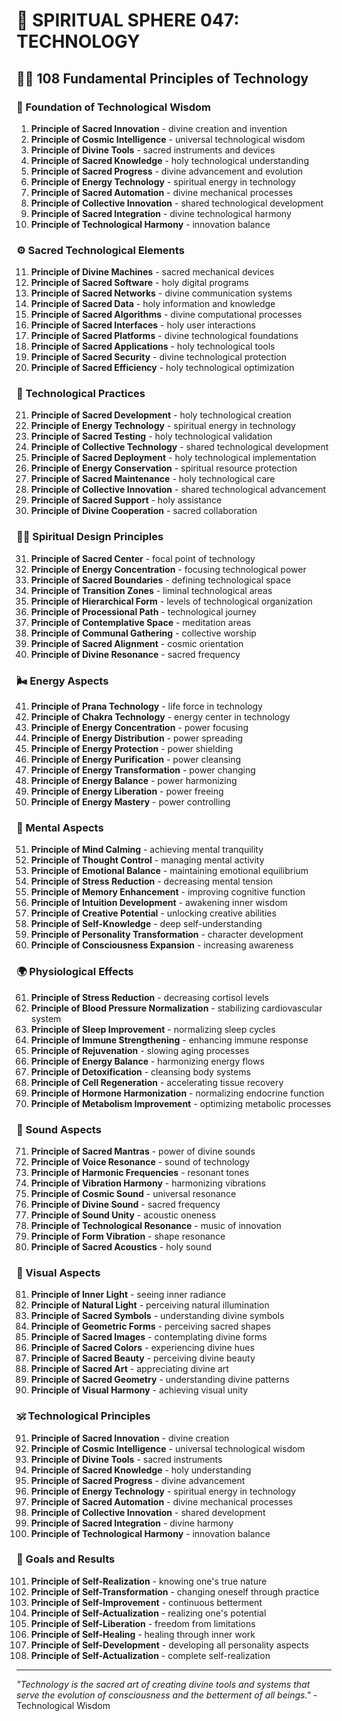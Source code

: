 # 🌟 SPIRITUAL SPHERE 047: TECHNOLOGY

## 🧘‍♀️ 108 Fundamental Principles of Technology

### 🌌 Foundation of Technological Wisdom

1. **Principle of Sacred Innovation** - divine creation and invention
2. **Principle of Cosmic Intelligence** - universal technological wisdom
3. **Principle of Divine Tools** - sacred instruments and devices
4. **Principle of Sacred Knowledge** - holy technological understanding
5. **Principle of Sacred Progress** - divine advancement and evolution
6. **Principle of Energy Technology** - spiritual energy in technology
7. **Principle of Sacred Automation** - divine mechanical processes
8. **Principle of Collective Innovation** - shared technological development
9. **Principle of Sacred Integration** - divine technological harmony
10. **Principle of Technological Harmony** - innovation balance

### ⚙️ Sacred Technological Elements

11. **Principle of Divine Machines** - sacred mechanical devices
12. **Principle of Sacred Software** - holy digital programs
13. **Principle of Sacred Networks** - divine communication systems
14. **Principle of Sacred Data** - holy information and knowledge
15. **Principle of Sacred Algorithms** - divine computational processes
16. **Principle of Sacred Interfaces** - holy user interactions
17. **Principle of Sacred Platforms** - divine technological foundations
18. **Principle of Sacred Applications** - holy technological tools
19. **Principle of Sacred Security** - divine technological protection
20. **Principle of Sacred Efficiency** - holy technological optimization

### 🌟 Technological Practices

21. **Principle of Sacred Development** - holy technological creation
22. **Principle of Energy Technology** - spiritual energy in technology
23. **Principle of Sacred Testing** - holy technological validation
24. **Principle of Collective Technology** - shared technological development
25. **Principle of Sacred Deployment** - holy technological implementation
26. **Principle of Energy Conservation** - spiritual resource protection
27. **Principle of Sacred Maintenance** - holy technological care
28. **Principle of Collective Innovation** - shared technological advancement
29. **Principle of Sacred Support** - holy assistance
30. **Principle of Divine Cooperation** - sacred collaboration

### 🧘‍♀️ Spiritual Design Principles

31. **Principle of Sacred Center** - focal point of technology
32. **Principle of Energy Concentration** - focusing technological power
33. **Principle of Sacred Boundaries** - defining technological space
34. **Principle of Transition Zones** - liminal technological areas
35. **Principle of Hierarchical Form** - levels of technological organization
36. **Principle of Processional Path** - technological journey
37. **Principle of Contemplative Space** - meditation areas
38. **Principle of Communal Gathering** - collective worship
39. **Principle of Sacred Alignment** - cosmic orientation
40. **Principle of Divine Resonance** - sacred frequency

### 🌬️ Energy Aspects

41. **Principle of Prana Technology** - life force in technology
42. **Principle of Chakra Technology** - energy center in technology
43. **Principle of Energy Concentration** - power focusing
44. **Principle of Energy Distribution** - power spreading
45. **Principle of Energy Protection** - power shielding
46. **Principle of Energy Purification** - power cleansing
47. **Principle of Energy Transformation** - power changing
48. **Principle of Energy Balance** - power harmonizing
49. **Principle of Energy Liberation** - power freeing
50. **Principle of Energy Mastery** - power controlling

### 🧠 Mental Aspects

51. **Principle of Mind Calming** - achieving mental tranquility
52. **Principle of Thought Control** - managing mental activity
53. **Principle of Emotional Balance** - maintaining emotional equilibrium
54. **Principle of Stress Reduction** - decreasing mental tension
55. **Principle of Memory Enhancement** - improving cognitive function
56. **Principle of Intuition Development** - awakening inner wisdom
57. **Principle of Creative Potential** - unlocking creative abilities
58. **Principle of Self-Knowledge** - deep self-understanding
59. **Principle of Personality Transformation** - character development
60. **Principle of Consciousness Expansion** - increasing awareness

### 🌍 Physiological Effects

61. **Principle of Stress Reduction** - decreasing cortisol levels
62. **Principle of Blood Pressure Normalization** - stabilizing cardiovascular system
63. **Principle of Sleep Improvement** - normalizing sleep cycles
64. **Principle of Immune Strengthening** - enhancing immune response
65. **Principle of Rejuvenation** - slowing aging processes
66. **Principle of Energy Balance** - harmonizing energy flows
67. **Principle of Detoxification** - cleansing body systems
68. **Principle of Cell Regeneration** - accelerating tissue recovery
69. **Principle of Hormone Harmonization** - normalizing endocrine function
70. **Principle of Metabolism Improvement** - optimizing metabolic processes

### 🎵 Sound Aspects

71. **Principle of Sacred Mantras** - power of divine sounds
72. **Principle of Voice Resonance** - sound of technology
73. **Principle of Harmonic Frequencies** - resonant tones
74. **Principle of Vibration Harmony** - harmonizing vibrations
75. **Principle of Cosmic Sound** - universal resonance
76. **Principle of Divine Sound** - sacred frequency
77. **Principle of Sound Unity** - acoustic oneness
78. **Principle of Technological Resonance** - music of innovation
79. **Principle of Form Vibration** - shape resonance
80. **Principle of Sacred Acoustics** - holy sound

### 🌈 Visual Aspects

81. **Principle of Inner Light** - seeing inner radiance
82. **Principle of Natural Light** - perceiving natural illumination
83. **Principle of Sacred Symbols** - understanding divine symbols
84. **Principle of Geometric Forms** - perceiving sacred shapes
85. **Principle of Sacred Images** - contemplating divine forms
86. **Principle of Sacred Colors** - experiencing divine hues
87. **Principle of Sacred Beauty** - perceiving divine beauty
88. **Principle of Sacred Art** - appreciating divine art
89. **Principle of Sacred Geometry** - understanding divine patterns
90. **Principle of Visual Harmony** - achieving visual unity

### 🕉️ Technological Principles

91. **Principle of Sacred Innovation** - divine creation
92. **Principle of Cosmic Intelligence** - universal technological wisdom
93. **Principle of Divine Tools** - sacred instruments
94. **Principle of Sacred Knowledge** - holy understanding
95. **Principle of Sacred Progress** - divine advancement
96. **Principle of Energy Technology** - spiritual energy in technology
97. **Principle of Sacred Automation** - divine mechanical processes
98. **Principle of Collective Innovation** - shared development
99. **Principle of Sacred Integration** - divine harmony
100. **Principle of Technological Harmony** - innovation balance

### 🚀 Goals and Results

101. **Principle of Self-Realization** - knowing one's true nature
102. **Principle of Self-Transformation** - changing oneself through practice
103. **Principle of Self-Improvement** - continuous betterment
104. **Principle of Self-Actualization** - realizing one's potential
105. **Principle of Self-Liberation** - freedom from limitations
106. **Principle of Self-Healing** - healing through inner work
107. **Principle of Self-Development** - developing all personality aspects
108. **Principle of Self-Actualization** - complete self-realization

---

*"Technology is the sacred art of creating divine tools and systems that serve the evolution of consciousness and the betterment of all beings."* - Technological Wisdom
